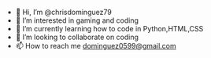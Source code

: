 - 👋 Hi, I’m @chrisdominguez79
- 👀 I’m interested in gaming and coding
- 🌱 I’m currently learning how to code in Python,HTML,CSS
- 💞️ I’m looking to collaborate on coding
- 📫 How to reach me dominguez0599@gmail.com

<!---
chrisdominguez79/chrisdominguez79 is a ✨ special ✨ repository because its `README.md` (this file) appears on your GitHub profile.
You can click the Preview link to take a look at your changes.
--->
